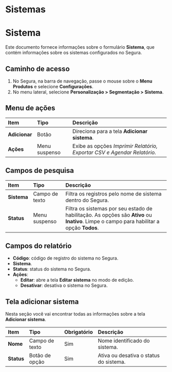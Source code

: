 # Sistemas

# Sistema

Este documento fornece informações sobre o formulário **Sistema**, que contém informações sobre os sistemas configurados no Segura.

## Caminho de acesso

1. No Segura, na barra de navegação, passe o mouse sobre o **Menu Produtos** e selecione **Configurações**.  
2. No menu lateral, selecione **Personalização \> Segmentação \> Sistema**.

## Menu de ações

| Item | Tipo | Descrição |
| :---- | :---- | :---- |
| **Adicionar** | Botão | Direciona para a tela **Adicionar sistema**. |
| **Ações** | Menu suspenso | Exibe as opções *Imprimir Relatório, Exportar CSV e Agendar Relatório.* |

## Campos de pesquisa

| Item | Tipo | Descrição |
| :---- | :---- | :---- |
| **Sistema** | Campo de texto | Filtra os registros pelo nome de sistema dentro do Segura. |
| **Status** | Menu suspenso | Filtra os sistemas por seu estado de habilitação. As opções são **Ativo** ou **Inativo**. Limpe o campo para habilitar a opção **Todos**. |

## Campos do relatório

* **Código**: código de registro do sistema no Segura.  
* **Sistema**.  
* **Status**: status do sistema no Segura.  
* **Ações**:  
  * **Editar**: abre a tela **Editar sistema** no modo de edição.  
  * **Desativar**: desativa o sistema no Segura.

## Tela adicionar sistema

Nesta seção você vai encontrar todas as informações sobre a tela **Adicionar sistema**.

| Item | Tipo | Obrigatório | Descrição |
| :---- | :---- | :---- | :---- |
| **Nome** | Campo de texto | Sim | Nome identificado do sistema. |
| **Status** | Botão de opção | Sim | Ativa ou desativa o status do sistema. |
